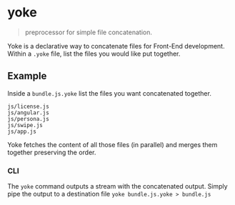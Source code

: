 # yoke

> preprocessor for simple file concatenation.

Yoke is a declarative way to concatenate files for Front-End development. Within a `.yoke` file, list the files you would like put together.

## Example

Inside a `bundle.js.yoke` list the files you want concatenated together.

    js/license.js
    js/angular.js
    js/persona.js
    js/swipe.js
    js/app.js

Yoke fetches the content of all those files (in parallel) and merges them together preserving the order.

### CLI

The `yoke` command outputs a stream with the concatenated output. Simply pipe the output to a destination file `yoke bundle.js.yoke > bundle.js`


